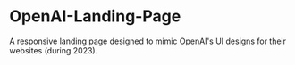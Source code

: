 # OpenAI-Landing-Page
A responsive landing page designed to mimic OpenAI's UI designs for their websites (during 2023). 
